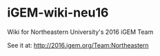 # iGEM-wiki-neu16
Wiki for Northeastern University's 2016 iGEM Team

See it at: http://2016.igem.org/Team:Northeastern
